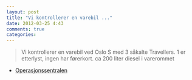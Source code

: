 ```yaml
---
layout: post
title: "Vi kontrollerer en varebil ..."
date: 2012-03-25 4:43
comments: true
categories: 
---
```

> Vi kontrollerer en varebil ved Oslo S med 3 såkalte Travellers. 1 er etterlyst, ingen har førerkort. ca 200 liter diesel i varerommet 
- [Operasjonssentralen](https://twitter.com/oslopolitiops/status/183896929124622336)
